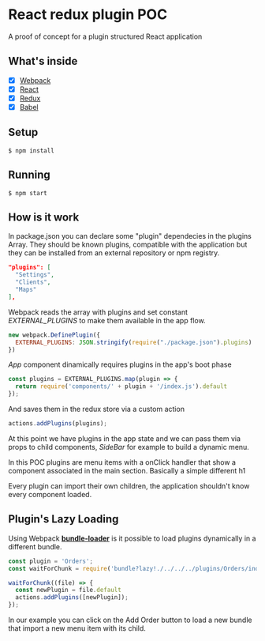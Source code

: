 # React redux plugin POC

A proof of concept for a plugin structured React application

## What's inside

- [x] [Webpack](https://webpack.github.io)
- [x] [React](https://facebook.github.io/react/)
- [x] [Redux](https://github.com/reactjs/redux)
- [x] [Babel](https://babeljs.io/)

## Setup

```
$ npm install
```

## Running

```
$ npm start
```

## How is it work

In package.json you can declare some "plugin" dependecies in the plugins Array.
They should be known plugins, compatible with the application but they can be installed from an external repository or npm registry.

```json
"plugins": [
  "Settings",
  "Clients",
  "Maps"
],
```
Webpack reads the array with plugins and set constant *EXTERNAL_PLUGINS* to make them available in the app flow.

```javascript
new webpack.DefinePlugin({
  EXTERNAL_PLUGINS: JSON.stringify(require("./package.json").plugins)
})
```

*App* component dinamically requires plugins in the app's boot phase
```javascript
const plugins = EXTERNAL_PLUGINS.map(plugin => {
  return require('components/' + plugin + '/index.js').default
});
```
And saves them in the redux store via a custom action
```javascript
actions.addPlugins(plugins);
```

At this point we have plugins in the app state and we can pass them via props to child components, *SideBar* for example to build a dynamic menu.

In this POC plugins are menu items with a onClick handler that show a component associated in the main section. Basically a simple different h1

Every plugin can import their own children, the application shouldn't know every component loaded.

## Plugin's Lazy Loading

Using Webpack [**bundle-loader**](https://github.com/webpack/bundle-loader) is it possible to load plugins dynamically in a different bundle.

```javascript
const plugin = 'Orders';
const waitForChunk = require('bundle?lazy!./../../../plugins/Orders/index.js')

waitForChunk((file) => {
  const newPlugin = file.default
  actions.addPlugins([newPlugin]);
});
```

In our example you can click on the Add Order button to load a new bundle that import a new menu item with its child.
